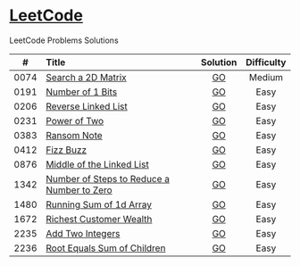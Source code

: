 # [LeetCode](https://awesee.github.io/leetcode)
LeetCode Problems Solutions


|  #   | Title                                                               |                          Solution                           | Difficulty |
|:----:|:--------------------------------------------------------------------|:-----------------------------------------------------------:|:----------:|
| 0074 | [Search a 2D Matrix](https://leetcode.com/problems/search-a-2d-matrix/)               |             [GO](algorithms/search-a-2d-matrix)             |    Medium    |
| 0191 | [Number of 1 Bits](https://leetcode.com/problems/number-of-1-bits/)               |              [GO](algorithms/number-of-1-bits)              |    Easy    |
| 0206 | [Reverse Linked List](https://leetcode.com/problems/reverse-linked-list/)               |            [GO](algorithms/reverse-linked-list)             |    Easy    |
| 0231 | [Power of Two](https://leetcode.com/problems/power-of-two/)               |                [GO](algorithms/power-of-two)                |    Easy    |
| 0383 | [Ransom Note](https://leetcode.com/problems/ransom-note/)               |                [GO](algorithms/ransom-note)                 |    Easy    |
| 0412 | [Fizz Buzz](https://leetcode.com/problems/fizz-buzz/)               |                 [GO](algorithms/fizz-buzz)                  |    Easy    |
| 0876 | [Middle of the Linked List](https://leetcode.com/problems/middle-of-the-linked-list/)               |         [GO](algorithms/middle-of-the-linked-list)          |    Easy    |
| 1342 | [Number of Steps to Reduce a Number to Zero](https://leetcode.com/problems/number-of-steps-to-reduce-a-number-to-zero/)               | [GO](algorithms/number-of-steps-to-reduce-a-number-to-zero) |    Easy    |
| 1480 | [Running Sum of 1d Array](https://leetcode.com/problems/running-sum-of-1d-array/)               |          [GO](algorithms/running-sum-of-1-d-array)          |    Easy    |
| 1672 | [Richest Customer Wealth](https://leetcode.com/problems/richest-customer-wealth/)               |          [GO](algorithms/richest-customer-wealth)           |    Easy    |
| 2235 | [Add Two Integers](https://leetcode.com/problems/add-two-integers/) |              [GO](algorithms/add-two-integers)              |    Easy    |
| 2236 | [Root Equals Sum of Children](https://leetcode.com/problems/root-equals-sum-of-children/) |        [GO](algorithms/root-equals-sum-of-children)         |    Easy    |